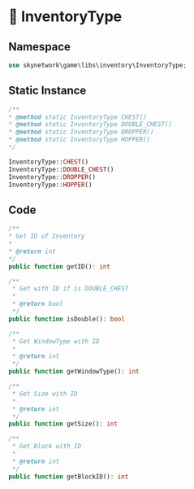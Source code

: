 # 👜 InventoryType

## Namespace
```php
use skynetwork\game\libs\inventory\InventoryType;
```

## Static Instance
```php
/**
* @method static InventoryType CHEST()
* @method static InventoryType DOUBLE_CHEST()
* @method static InventoryType DROPPER()
* @method static InventoryType HOPPER()
*/

InventoryType::CHEST()
InventoryType::DOUBLE_CHEST()
InventoryType::DROPPER()
InventoryType::HOPPER()
```

## Code

```php
/**
* Get ID of Inventory
*
* @return int
*/
public function getID(): int
```

```php
/**
 * Get with ID if is DOUBLE_CHEST
 * 
 * @return bool
 */
public function isDouble(): bool
```

```php
/**
 * Get WindowType with ID
 * 
 * @return int
 */
public function getWindowType(): int
```

```php
/**
 * Get Size with ID
 * 
 * @return int
 */
public function getSize(): int
```

```php
/**
 * Get Block with ID
 * 
 * @return int
 */
public function getBlockID(): int
```
